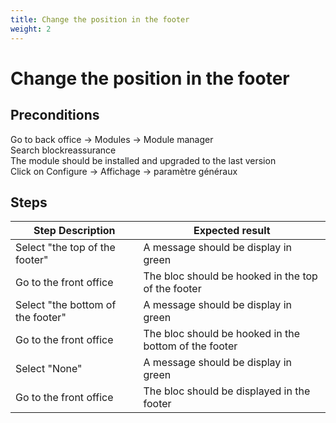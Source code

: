 ```yaml
---
title: Change the position in the footer
weight: 2
---
```


# Change the position in the footer

## Preconditions

Go to back office -> Modules -> Module manager<br />
Search blockreassurance<br />
The module should be installed and upgraded to the last version<br />
Click on Configure -> Affichage -> paramètre généraux
## Steps
| Step Description | Expected result |
| ----- | ----- |
| Select "the top of the footer" | A message should be display in green |
| Go to the front office  | The bloc should be hooked in the top of the footer |
| Select "the bottom of the footer" | A message should be display in green |
| Go to the front office  | The bloc should be hooked in the bottom of the footer |
| Select "None" | A message should be display in green |
| Go to the front office  | The bloc should be displayed in the footer |
